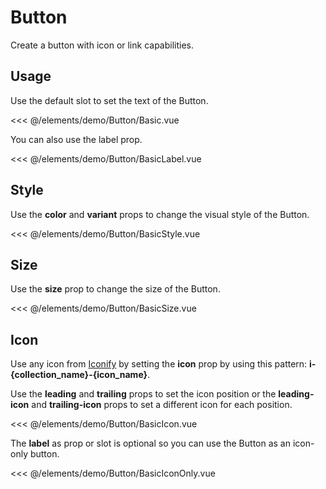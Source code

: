 <script setup>
import Basic from './demo/Button/Basic.vue';
import BasicLabel from './demo/Button/BasicLabel.vue';
import BasicStyle from './demo/Button/BasicStyle.vue';
import BasicSize from './demo/Button/BasicSize.vue';
import BasicIcon from './demo/Button/BasicIcon.vue';
import BasicIconOnly from './demo/Button/BasicIconOnly.vue';
</script>
# Button

Create a button with icon or link capabilities.

## Usage

Use the default slot to set the text of the Button.

<DemoContainer>
  <Basic/>
</DemoContainer>

<<< @/elements/demo/Button/Basic.vue

You can also use the label prop.

<DemoContainer>
  <BasicLabel />
</DemoContainer>

<<< @/elements/demo/Button/BasicLabel.vue

## Style
Use the **color** and **variant** props to change the visual style of the Button.

<DemoContainer>
  <BasicStyle />
</DemoContainer>

<<< @/elements/demo/Button/BasicStyle.vue

## Size
Use the **size** prop to change the size of the Button.

<DemoContainer>
  <BasicSize />
</DemoContainer>

<<< @/elements/demo/Button/BasicSize.vue

## Icon
Use any icon from [Iconify](https://icones.js.org/) by setting the **icon** prop by using this pattern: **i-{collection_name}-{icon_name}**.

Use the **leading** and **trailing** props to set the icon position or the **leading-icon** and **trailing-icon** props to set a different icon for each position.

<DemoContainer>
  <BasicIcon />
</DemoContainer>

<<< @/elements/demo/Button/BasicIcon.vue

The **label** as prop or slot is optional so you can use the Button as an icon-only button.

<DemoContainer>
  <BasicIconOnly />
</DemoContainer>

<<< @/elements/demo/Button/BasicIconOnly.vue